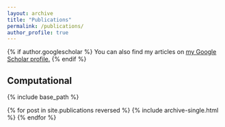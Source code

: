 ```yaml
---
layout: archive
title: "Publications"
permalink: /publications/
author_profile: true
---
```


{% if author.googlescholar %}
  You can also find my articles on <u><a href="{{author.googlescholar}}">my Google Scholar profile</a>.</u>
{% endif %}

Computational
------

{% include base_path %}

<!-- {% for post in site.publications reversed %}
  {% include archive-single.html %}
{% endfor %} -->

{% for post in site.publications reversed %}
  {% include archive-single.html %}
{% endfor %}
